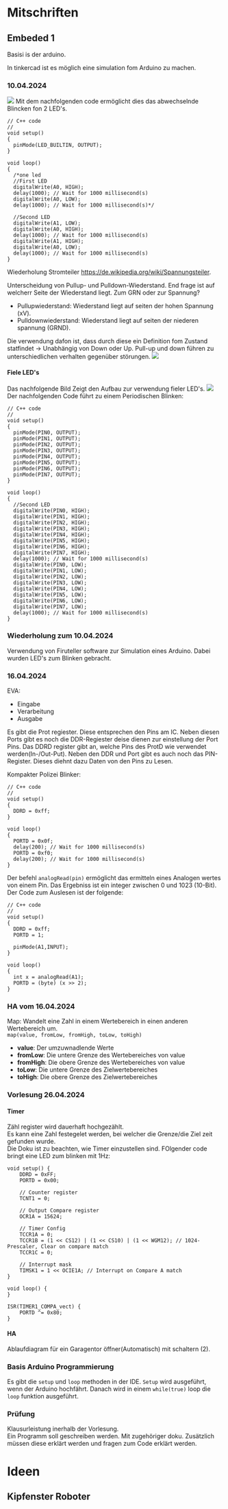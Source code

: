 # Mitschriften
## Embeded 1
Basisi is der arduino.  

In tinkercad ist es möglich eine simulation fom Arduino zu machen.  
### 10.04.2024
![](Immages/DoubleLED.png)
Mit dem nachfolgenden code ermöglicht dies das abwechselnde Blincken fon 2 LED's.  
```
// C++ code
//
void setup()
{
  pinMode(LED_BUILTIN, OUTPUT);
}

void loop()
{
  /*one led
  //First LED
  digitalWrite(A0, HIGH);
  delay(1000); // Wait for 1000 millisecond(s)
  digitalWrite(A0, LOW);
  delay(1000); // Wait for 1000 millisecond(s)*/
  
  //Second LED
  digitalWrite(A1, LOW);
  digitalWrite(A0, HIGH);
  delay(1000); // Wait for 1000 millisecond(s)
  digitalWrite(A1, HIGH);
  digitalWrite(A0, LOW);
  delay(1000); // Wait for 1000 millisecond(s)
}
```  
Wiederholung Stromteiler <https://de.wikipedia.org/wiki/Spannungsteiler>.  

Unterscheidung von Pullup- und Pulldown-Wiederstand. End frage ist auf welcherr Seite der Wiederstand liegt. Zum GRN oder zur Spannung?   
* Pullupwiederstand:    Wiederstand liegt auf seiten der hohen Spannung (xV).
* Pulldownwiederstand:  Wiederstand liegt auf seiten der niederen spannung (GRND).

Die verwendung dafon ist, dass durch diese ein Definition fom Zustand statfindet -> Unabhängig von Down oder Up. 
Pull-up und down führen zu unterschiedlichen verhalten gegenüber störungen.
<img src="./Immages/PullImage.png"/> 

#### Fiele LED's  
Das nachfolgende Bild Zeigt den Aufbau zur verwendung fieler LED's.
<img src="./Immages/MultipleLED.png"/> 
Der nachfolgenden Code führt zu einem Periodischen Blinken:
```
// C++ code
//
void setup()
{
  pinMode(PIN0, OUTPUT);
  pinMode(PIN1, OUTPUT);
  pinMode(PIN2, OUTPUT);
  pinMode(PIN3, OUTPUT);
  pinMode(PIN4, OUTPUT);
  pinMode(PIN5, OUTPUT);
  pinMode(PIN6, OUTPUT);
  pinMode(PIN7, OUTPUT);
}

void loop()
{  
  //Second LED
  digitalWrite(PIN0, HIGH);
  digitalWrite(PIN1, HIGH);
  digitalWrite(PIN2, HIGH);
  digitalWrite(PIN3, HIGH);
  digitalWrite(PIN4, HIGH);
  digitalWrite(PIN5, HIGH);
  digitalWrite(PIN6, HIGH);
  digitalWrite(PIN7, HIGH);
  delay(1000); // Wait for 1000 millisecond(s)
  digitalWrite(PIN0, LOW);
  digitalWrite(PIN1, LOW);
  digitalWrite(PIN2, LOW);
  digitalWrite(PIN3, LOW);
  digitalWrite(PIN4, LOW);
  digitalWrite(PIN5, LOW);
  digitalWrite(PIN6, LOW);
  digitalWrite(PIN7, LOW);
  delay(1000); // Wait for 1000 millisecond(s)
}
```
### Wiederholung zum 10.04.2024
Verwendung von Firuteller software zur Simulation eines Arduino. Dabei wurden LED's zum Blinken gebracht.
### 16.04.2024
EVA:
* Eingabe
* Verarbeitung
* Ausgabe  

Es gibt die Prot regiester. Diese entsprechen den Pins am IC. 
Neben diesen Ports gibt es noch die DDR-Regiester deise dienen zur einstellung der Port Pins. 
Das DDRD register gibt an, welche Pins des ProtD wie verwendet werden(In-/Out-Put).
Neben den DDR und Port gibt es auch noch das PIN-Register. Dieses diehnt dazu Daten von den Pins zu Lesen.  

Kompakter Polizei Blinker:
```
// C++ code
//
void setup()
{
  DDRD = 0xff;
}

void loop()
{  
  PORTD = 0x0f;
  delay(200); // Wait for 1000 millisecond(s)
  PORTD = 0xf0;
  delay(200); // Wait for 1000 millisecond(s)
}
```

Der befehl `analogRead(pin)` ermöglicht das ermitteln eines Analogen wertes von einem Pin. Das Ergebniss ist ein integer zwischen 0 und 1023 (10-Bit). 
Der Code zum Auslesen ist der folgende:
```
// C++ code
//
void setup()
{
  DDRD = 0xff;
  PORTD = 1;
  
  pinMode(A1,INPUT);
}

void loop()
{  
  int x = analogRead(A1);
  PORTD = (byte) (x >> 2);
}
```
### HA vom 16.04.2024
Map:
Wandelt eine Zahl in einem Wertebereich in einen anderen Wertebereich um.  
`map(value, fromLow, fromHigh, toLow, toHigh)`
* **value**: Der umzuwnadlende Werte
* **fromLow**: Die untere Grenze des Wertebereiches von value
* **fromHigh**: Die obere Grenze des Wertebereiches von value
* **toLow**: Die untere Grenze des Zielwertebereiches
* **toHigh**: Die obere Grenze des Zielwertebereiches

### Vorlesung 26.04.2024
#### Timer
Zähl register wird dauerhaft hochgezählt.  
Es kann eine Zahl festegelet werden, bei welcher die Grenze/die Ziel zeit gefunden wurde.  
Die Doku ist zu beachten, wie Timer einzustellen sind. FOlgender code bringt eine LED zum blinken mit 1Hz:
```
void setup() {
    DDRD = 0xFF;
	PORTD = 0x00;
  
  	// Counter register
  	TCNT1 = 0;
  
  	// Output Compare register
    OCR1A = 15624;

  	// Timer Config
    TCCR1A = 0;
    TCCR1B = (1 << CS12) | (1 << CS10) | (1 << WGM12); // 1024-Prescaler, Clear on compare match
    TCCR1C = 0;

  	// Interrupt mask
    TIMSK1 = 1 << OCIE1A; // Interrupt on Compare A match
}

void loop() {
}

ISR(TIMER1_COMPA_vect) {
  	PORTD ^= 0x80;
}
```
#### HA
Ablaufdiagram für ein Garagentor öffner(Automatisch) mit schaltern (2). 




### Basis Arduino Programmierung
Es gibt die `setup` und `loop` methoden in der IDE. `Setup` wird ausgeführt, wenn der Arduino hochfährt. Danach wird in einem `while(true)` loop die `loop` funktion ausgeführt.
### Prüfung
Klausurleistung inerhalb der Vorlesung.  
Ein Programm soll geschreiben werden. Mit zugehöriger doku. Zusätzlich müssen diese erklärt werden und fragen zum Code erklärt werden.  


# Ideen
## Kipfenster Roboter

